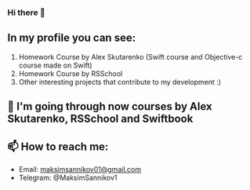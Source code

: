 ### Hi there 👋

## In my profile you can see:
1) Homework Course by Alex Skutarenko (Swift course and Objective-c course made on Swift)
2) Homework Course by RSSchool
3) Other interesting projects that contribute to my development :)

## 🌱 I'm going through now courses by Alex Skutarenko, RSSchool and Swiftbook

## 📫 How to reach me: 
- Email: maksimsannikov01@gmail.com
- Telegram: @MaksimSannikov1 
